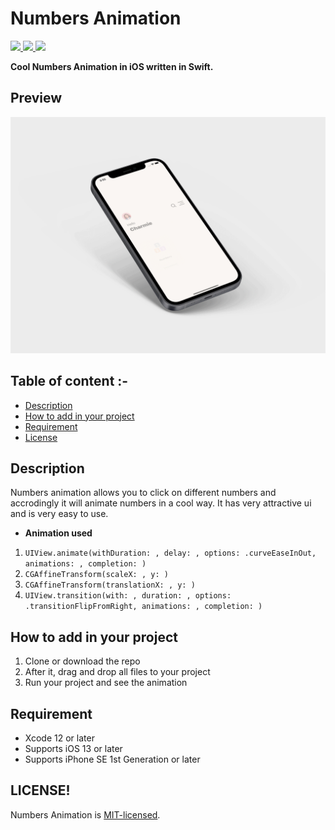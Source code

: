 # Numbers Animation

<a href="https://docs.swift.org/swift-book/" style="pointer-events: stroke;" target="_blank">
<img src="https://img.shields.io/badge/swift-5.0-brightgreen">
</a>
<a href="https://developer.apple.com/ios/" style="pointer-events: stroke;" target="_blank">
<img src="https://img.shields.io/badge/platform-iOS-red">
</a>
<a href="https://github.com/nikunjprajapati95/Numbers-Animation/blob/main/LICENSE" style="pointer-events: stroke;" target="_blank">
<img src="https://img.shields.io/badge/licence-MIT-orange">
</a>

<p></p>
<b>Cool Numbers Animation in iOS written in Swift.</b>
 
## Preview
![gif](/Media/Numbers.gif)
 
## Table of content :-

- [Description](#description)
- [How to add in your project](#how-to-add-in-your-project)
- [Requirement](#requirement)
- [License](#license)
 
## Description
Numbers animation allows you to click on different numbers and accrodingly it will animate numbers in a cool way. It has very attractive ui and is very easy to use.

- <b>Animation used</b>

1. ```UIView.animate(withDuration: , delay: , options: .curveEaseInOut, animations: , completion: )```
2. ```CGAffineTransform(scaleX: , y: )```
3. ```CGAffineTransform(translationX: , y: )```
4. ```UIView.transition(with: , duration: , options: .transitionFlipFromRight, animations: , completion: )```


## How to add in your project

1. Clone or download the repo
2. After it, drag and drop all files to your project
3. Run your project and see the animation

## Requirement

- Xcode 12 or later
- Supports iOS 13 or later
- Supports iPhone SE 1st Generation or later

## LICENSE!

Numbers Animation is [MIT-licensed](/LICENSE).
